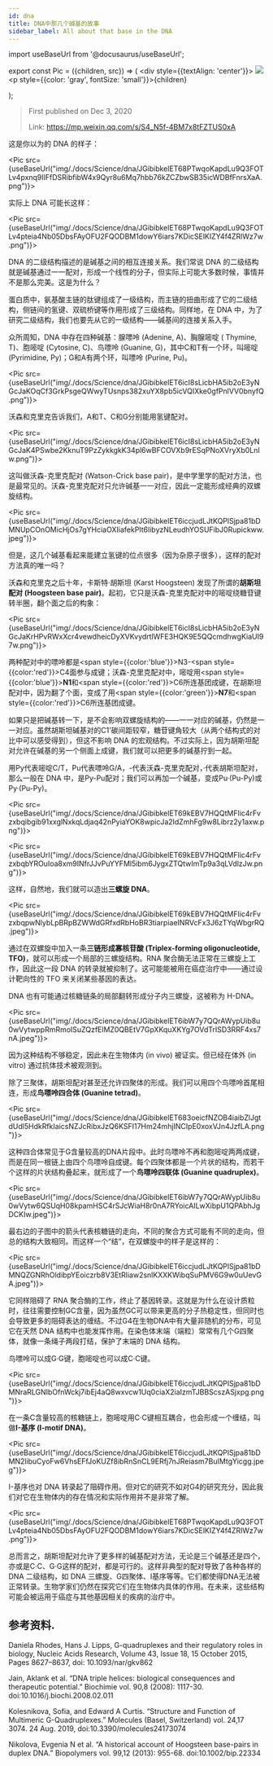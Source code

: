 ```yaml
---
id: dna
title: DNA中那几个碱基的故事
sidebar_label: All about that base in the DNA
---
```


import useBaseUrl from '@docusaurus/useBaseUrl';

export const Pic = ({children, src}) => (
    <div style={{textAlign: 'center'}}>
        <img src={src} />
        <p style={{color: 'gray', fontSize: 'small'}}>{children}</p>
    </div>);

> First published on Dec 3, 2020
>
> Link: https://mp.weixin.qq.com/s/S4_N5f-4BM7x8tFZTUS0xA

这是你以为的 DNA 的样子：

<Pic src={useBaseUrl("img/./docs/Science/dna/JGibibkelET68PTwqoKapdLu9Q3FOTLv4pxnq9IlFfDSRibfibW4x9Qyr8u6Mq7hbb76kZCZbwSB35icWDBfFnrsXaA.png")}></Pic>

实际上 DNA 可能长这样：

<Pic src={useBaseUrl("img/./docs/Science/dna/JGibibkelET68PTwqoKapdLu9Q3FOTLv4pteia4Nb05DbsFAyOFU2FQODBM1dowY6iars7KDicSElKIZY4f4ZRlWz7w.png")}></Pic>

DNA 的二级结构描述的是碱基之间的相互连接关系。我们常说 DNA 的二级结构就是碱基通过一一配对，形成一个线性的分子，但实际上可能大多数时候，事情并不是那么完美。这是为什么？

蛋白质中，氨基酸主链的肽键组成了一级结构，而主链的扭曲形成了它的二级结构，侧链间的氢键、双硫桥键等作用形成了三级结构。同样地，在 DNA 中，为了研究二级结构，我们也要先从它的一级结构——碱基间的连接关系入手。

众所周知，DNA 中存在四种碱基：腺嘌呤 (Adenine, A)、胸腺嘧啶 ( Thymine, T)、胞嘧啶 (Cytosine, C)、鸟嘌呤 (Guanine, G)，其中C和T有一个环，叫嘧啶 (Pyrimidine, Py)；G和A有两个环，叫嘌呤 (Purine, Pu)。

<Pic src={useBaseUrl("img/./docs/Science/dna/JGibibkelET6icI8sLicbHA5ib2oE3yNGcJaKOqCf3GrkPsgeQWwyTUsnps382xuYX8pb5icVQIXke0gfPnlVV0bnyfQ.png")}></Pic>

沃森和克里克告诉我们，A和T、C和G分别能用氢键配对。

<Pic src={useBaseUrl("img/./docs/Science/dna/JGibibkelET6icI8sLicbHA5ib2oE3yNGcJaK4PSwbe2KknuT9PzZykkgkK34pl6wBFCOVXb9rESqPNoXVryXb0LnIw.png")}></Pic>

这叫做沃森-克里克配对 (Watson-Crick base pair)，是中学里学的配对方法，也是最常见的。沃森-克里克配对只允许碱基一一对应，因此一定能形成经典的双螺旋结构。

<Pic src={useBaseUrl("img/./docs/Science/dna/JGibibkelET6iccjudLJtKQPlSjpa81bDMNUpCOnOMicHjOs7gYHciaOXIiafekPIt6libyzNLeudhYOSUFibJ0Rupickww.jpeg")}></Pic>

但是，这几个碱基看起来能建立氢键的位点很多（因为杂原子很多），这样的配对方法真的唯一吗？

沃森和克里克之后十年，卡斯特·胡斯坦 (Karst Hoogsteen) 发现了所谓的**胡斯坦配对 (Hoogsteen base pair)**。起初，它只是沃森-克里克配对中的嘧啶绕糖苷键转半圈，翻个面之后的构象：

<Pic src={useBaseUrl("img/./docs/Science/dna/JGibibkelET6icI8sLicbHA5ib2oE3yNGcJaKrHPvRWxXcr4vewdheicDyXVKvydrtlWFE3HQK9E5QQcmdhwgKiaUI97w.png")}></Pic>

两种配对中的嘌呤都是<span style={{color:'blue'}}>N3</span>-<span style={{color:'red'}}>C4</span>面参与成键；沃森-克里克配对中，嘧啶用<span style={{color:'blue'}}><b>N1</b></span>和<span style={{color:'red'}}>C6</span>所连基团成键，在胡斯坦配对中，因为翻了个面，变成了用<span style={{color:'green'}}><b>N7</b></span>和<span style={{color:'red'}}>C6</span>所连基团成键。

如果只是把碱基转一下，是不会影响双螺旋结构的——一一对应的碱基，仍然是一一对应。虽然胡斯坦碱基对的C1'碳间距较窄，糖苷键角较大（从两个结构式的对比中可以感受得到），但这不影响 DNA 的宏观结构。不过实际上，因为胡斯坦配对允许在碱基的另一个侧面上成键，我们就可以把更多的碱基拧到一起。

用Py代表嘧啶C/T，Pu代表嘌呤G/A，-代表沃森-克里克配对，·代表胡斯坦配对，那么一般在 DNA 中，是Py-Pu配对；我们可以再加一个碱基，变成Pu·(Pu-Py)或Py·(Pu-Py)。

<Pic src={useBaseUrl("img/./docs/Science/dna/JGibibkelET69kEBV7HQQtMFIic4rFvzxbqibgib91xxglNxkqLdjaq42nPyiaYOK8wpicJa2IdZmhFg9w8Librz2y1axw.png")}></Pic>

<Pic src={useBaseUrl("img/./docs/Science/dna/JGibibkelET69kEBV7HQQtMFIic4rFvzxbqbYROuIoa8xm9INfrJJvPuYYFMl5ibm6JygxZTQtwImTp9a3qLVdlzJw.png")}></Pic>

这样，自然地，我们就可以造出**三螺旋 DNA**。

<Pic src={useBaseUrl("img/./docs/Science/dna/JGibibkelET69kEBV7HQQtMFIic4rFvzxbqpwNlybLpBRpBZWWdGRfxdRbHoBR3tiarpiaeINRVcFx3J6zTYqWbgrRQ.jpeg")}></Pic>

通过在双螺旋中加入一条**三链形成寡核苷酸 (Triplex-forming oligonucleotide, TFO)**，就可以形成一个局部的三螺旋结构。RNA 聚合酶无法正常在三螺旋上工作，因此这一段 DNA 的转录就被抑制了。这可能能被用在癌症治疗中——通过设计靶向性的 TFO 来关闭某些基因的表达。

DNA 也有可能通过核糖链条的局部翻转形成分子内三螺旋，这被称为 H-DNA。

<Pic src={useBaseUrl("img/./docs/Science/dna/JGibibkelET6ibW7y7QQrAWypUib8u0wVytwppRmRmoISuZQzfElMZ0QBEtV7GpXKquXKYg7OVdTrISD3RRF4xs7nA.jpeg")}></Pic>

因为这种结构不够稳定，因此未在生物体内 (in vivo) 被证实。但已经在体外 (in vitro) 通过抗体技术被观测到。

除了三聚体，胡斯坦配对甚至还允许四聚体的形成。我们可以用四个鸟嘌呤首尾相连，形成**鸟嘌呤四合体 (Guanine tetrad)**。

<Pic src={useBaseUrl("img/./docs/Science/dna/JGibibkelET683oeicfNZOB4iaibZlJgtdUdl5HdkRfkIaicsNZJcRibxJzQ6KSFI17Hm24mhjINCIpE0xoxVJn4JzfLA.png")}></Pic>

这种四合体常见于G含量较高的DNA片段中。此时鸟嘌呤不再和胞嘧啶两两成键，而是在同一根链上由四个鸟嘌呤自成键。每个四聚体都是一个片状的结构，而若干个这样的片状结构叠起来，就形成了一个**鸟嘌呤四联体 (Guanine quadruplex)**。

<Pic src={useBaseUrl("img/./docs/Science/dna/JGibibkelET6ibW7y7QQrAWypUib8u0wVytw6QSUqH08kpamHSC4rSJcWiaH8r0nA7RYoicAILwXibpU1QPAbhJgDCKIw.jpeg")}></Pic>

最右边的子图中的箭头代表核糖链的走向，不同的聚合方式可能有不同的走向，但总的结构大致相同。而这样一个“结”，在双螺旋中的样子是这样的：

<Pic src={useBaseUrl("img/./docs/Science/dna/JGibibkelET6iccjudLJtKQPlSjpa81bDMNQZGNRhOldibpYEoiczrb8V3EtRliaw2snlKXXKWibqSuPMV6G9w0uUevGA.jpeg")}></Pic>

它同样阻碍了 RNA 聚合酶的工作，终止了基因转录。这就是为什么在设计质粒时，往往需要控制GC含量，因为虽然GC可以带来更高的分子热稳定性，但同时也会导致更多的阻碍表达的缠结。不过G4在生物DNA中有大量非随机的分布，可见它在天然 DNA 结构中也能发挥作用。在染色体末端（端粒）常常有几个G四聚体，就像一条绳子两段打结，保护了末端的 DNA 结构。

鸟嘌呤可以成G·G键，胞嘧啶也可以成C·C键。

<Pic src={useBaseUrl("img/./docs/Science/dna/JGibibkelET6iccjudLJtKQPlSjpa81bDMNraRLGNIbOfnWckj7ibEj4aQ8wxvcw1Uq0ciaX2iaIzmTJBBScszASjxpg.png")}></Pic>

在一条C含量较高的核糖链上，胞嘧啶用C·C键相互耦合，也会形成一个缠结，叫做**I-基序 (I-motif DNA)**。

<Pic src={useBaseUrl("img/./docs/Science/dna/JGibibkelET6iccjudLJtKQPlSjpa81bDMN2libuCyoFw6VhsEFfJoKUZf8ibRnSnCL9ERfj7nJReiasm7BuIMtgYicgg.jpeg")}></Pic>

I-基序也对 DNA 转录起了阻碍作用。但对它的研究不如对G4的研究充分，因此我们对它在生物体内的存在情况和实际作用并不是非常了解。

<Pic src={useBaseUrl("img/./docs/Science/dna/JGibibkelET68PTwqoKapdLu9Q3FOTLv4pteia4Nb05DbsFAyOFU2FQODBM1dowY6iars7KDicSElKIZY4f4ZRlWz7w.png")}></Pic>

总而言之，胡斯坦配对允许了更多样的碱基配对方法，无论是三个碱基还是四个，亦或是C·C、G·G这样的配对，都是可行的。这样非典型的配对导致了各种各样的 DNA 二级结构，如 DNA 三螺旋、G四聚体、I基序等等。它们都使得DNA无法被正常转录。生物学家们仍然在探究它们在生物体内具体的作用。在未来，这些结构可能会被运用于癌症与其他基因相关的疾病的治疗中。



## 参考资料.

Daniela Rhodes, Hans J. Lipps, G-quadruplexes and their regulatory roles in biology, Nucleic Acids Research, Volume 43, Issue 18, 15 October 2015, Pages 8627–8637, doi: 10.1093/nar/gkv862

Jain, Aklank et al. “DNA triple helices: biological consequences and therapeutic potential.” Biochimie vol. 90,8 (2008): 1117-30. doi:10.1016/j.biochi.2008.02.011

Kolesnikova, Sofia, and Edward A Curtis. “Structure and Function of Multimeric G-Quadruplexes.” Molecules (Basel, Switzerland) vol. 24,17 3074. 24 Aug. 2019, doi:10.3390/molecules24173074

Nikolova, Evgenia N et al. “A historical account of Hoogsteen base-pairs in duplex DNA.” Biopolymers vol. 99,12 (2013): 955-68. doi:10.1002/bip.22334
